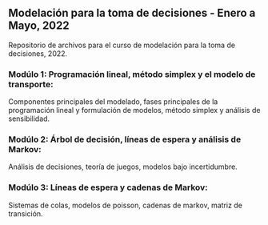 ## Modelación para la toma de decisiones - Enero a Mayo, 2022
Repositorio de archivos para el curso de modelación para la toma de decisiones, 2022.

### Modúlo 1: Programación lineal, método simplex y el modelo de transporte: 
Componentes principales del modelado, fases principales de la programación lineal y formulación de modelos, método simplex y análisis de sensibilidad.

### Modúlo 2: Árbol de decisión, líneas de espera y análisis de Markov: 
Análisis de decisiones, teoría de juegos, modelos bajo incertidumbre. 

### Modúlo 3: Líneas de espera y cadenas de Markov: 
Sistemas de colas, modelos de poisson, cadenas de markov, matriz de transición.  

